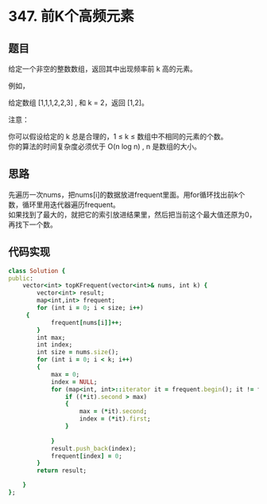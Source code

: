 # 347. 前K个高频元素
## 题目
给定一个非空的整数数组，返回其中出现频率前 k 高的元素。  

例如，  

给定数组 [1,1,1,2,2,3] , 和 k = 2，返回 [1,2]。  

注意：  

你可以假设给定的 k 总是合理的，1 ≤ k ≤ 数组中不相同的元素的个数。  
你的算法的时间复杂度必须优于 O(n log n) , n 是数组的大小。  
## 思路
先遍历一次nums，把nums[i]的数据放进frequent里面。用for循环找出前k个数，循环里用迭代器遍历frequent。   
如果找到了最大的，就把它的索引放进结果里，然后把当前这个最大值还原为0，再找下一个数。  
## 代码实现
```ruby
class Solution {
public:
    vector<int> topKFrequent(vector<int>& nums, int k) {
		vector<int> result;
		map<int,int> frequent;
		for (int i = 0; i < size; i++) 
     {
			frequent[nums[i]]++;
		}
        int max;
		int index;
		int size = nums.size();
		for (int i = 0; i < k; i++) 
        {
			max = 0; 
            index = NULL;
			for (map<int, int>::iterator it = frequent.begin(); it != frequent.end(); it++) {
				if ((*it).second > max) 
                {
					max = (*it).second;
					index = (*it).first;
				}
					
			}
			result.push_back(index);
			frequent[index] = 0;
		}
		return result;

    }
};
```

